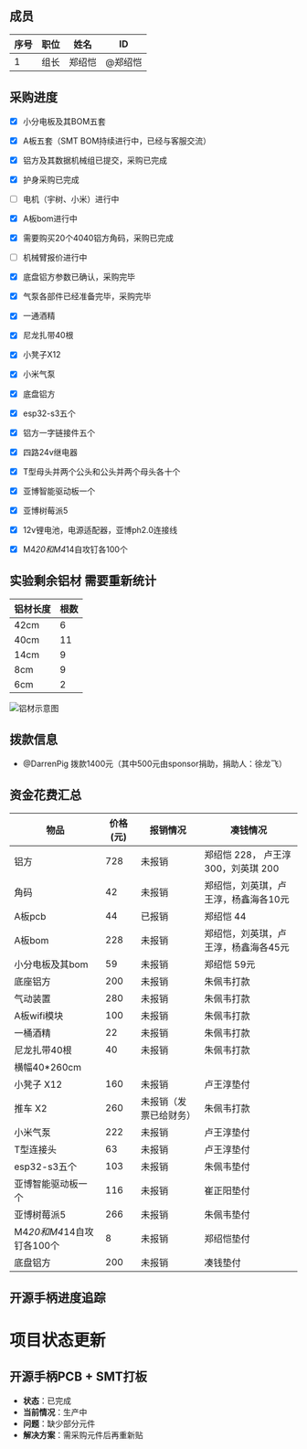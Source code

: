 ## 成员

| 序号 | 职位 | 姓名  | ID       |
|------|------|-------|----------|
| 1    | 组长 | 郑绍恺 | @郑绍恺 |

## 采购进度

- [x] 小分电板及其BOM五套
- [x] A板五套（SMT BOM持续进行中，已经与客服交流）
- [x] 铝方及其数据机械组已提交，采购已完成
- [x] 护身采购已完成
- [ ] 电机（宇树、小米）进行中
- [x] A板bom进行中
- [x] 需要购买20个4040铝方角码，采购已完成
- [ ] 机械臂报价进行中
- [x] 底盘铝方参数已确认，采购完毕
- [x] 气泵各部件已经准备完毕，采购完毕
- [x] 一通酒精
- [x] 尼龙扎带40根
- [x] 小凳子X12
- [x] 小米气泵 
- [x] 底盘铝方
- [x] esp32-s3五个
- [x] 铝方一字链接件五个
- [x] 四路24v继电器
- [x] T型母头并两个公头和公头并两个母头各十个
- [x] 亚博智能驱动板一个
- [x] 亚博树莓派5
- [x] 12v锂电池，电源适配器，亚博ph2.0连接线
- [x] M4*20和M4*14自攻钉各100个


## 实验剩余铝材  需要重新统计

| 铝材长度 | 根数 |
|----------|------|
| 42cm     | 6    |
| 40cm     | 11   |
| 14cm     | 9    |
| 8cm      | 9    |
| 6cm      | 2    |

![铝材示意图](https://example.com/aluminum_sketch.jpg)

## 拨款信息

- @DarrenPig 拨款1400元（其中500元由sponsor捐助，捐助人：徐龙飞）

## 资金花费汇总

| 物品             | 价格 (元) | 报销情况   |凑钱情况   |
|------------------|------------|------------|--------|
| 铝方             | 728        | 未报销     | 郑绍恺 228， 卢王淳 300，刘英琪 200|
| 角码             | 42         | 未报销     | 郑绍恺，刘英琪，卢王淳，杨鑫海各10元|
| A板pcb          | 44         | 已报销      |郑绍恺 44|
| A板bom          | 228        | 未报销     | 郑绍恺，刘英琪，卢王淳，杨鑫海各45元|
| 小分电板及其bom  | 59         | 未报销     |郑绍恺 59元|
| 底座铝方        | 200        | 未报销     |朱佩韦打款|
| 气动装置         | 280        | 未报销     |朱佩韦打款|
|A板wifi模块      | 100        | 未报销     | 朱佩韦打款|
|一桶酒精            | 22         | 未报销     |  朱佩韦打款    |
|  尼龙扎带40根       |   40      |    未报销      |   朱佩韦打款     |
|   横幅40*260cm        |            |           |          |
| 小凳子 X12            |160         |未报销      |卢王淳垫付|
|推车 X2                |260         |未报销（发票已给财务）|朱佩韦打款|
| 小米气泵              |222         |未报销         |卢王淳垫付|
| T型连接头             |63          |未报销         |卢王淳垫付|
| esp32-s3五个             |103          |未报销         |朱佩韦垫付|
| 亚博智能驱动板一个             |116          |未报销         |崔正阳垫付|
| 亚博树莓派5             |266          |未报销         |朱佩韦垫付|
| M4*20和M4*14自攻钉各100个             |8          |未报销         |郑绍恺垫付|
|  底盘铝方            |200          |未报销         |凑钱垫付|
## 开源手柄进度追踪
# 项目状态更新

## 开源手柄PCB + SMT打板

- **状态**：已完成
- **当前情况**：生产中
- **问题**：缺少部分元件
- **解决方案**：需采购元件后再重新贴
